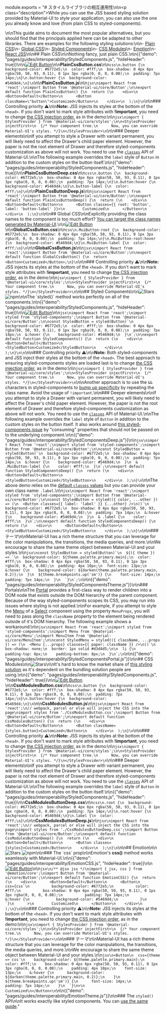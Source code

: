 module.exports = "# スタイルライブラリの相互運用性\n\n<p class=\"description\">While you can use the JSS based styling solution provided by Material-UI to style your application, you can also use the one you already know and love (from plain CSS to styled-components).</p>\n\nThis guide aims to document the most popular alternatives, but you should find that the principals applied here can be adapted to other libraries. There are examples for the following styling solutions:\n\n- [Plain CSS](#plain-css)\n- [Global CSS](#global-css)\n- [Styled Components](#styled-components)\n- [CSS Modules](#css-modules)\n- [Emotion](#emotion)\n- [React JSS](#react-jss)\n\n## Plain CSS\n\nNothing fancy, just plain CSS.\n\n{{\"demo\": \"pages/guides/interoperability/StyledComponents.js\", \"hideHeader\": true}}\n\n[![Edit Button](https://codesandbox.io/static/img/play-codesandbox.svg)](https://codesandbox.io/s/plain-css-mtzri)\n\n**PlainCssButton.css**\n\n```css\n.button {\n  background-color: #6772e5;\n  color: #fff;\n  box-shadow: 0 4px 6px rgba(50, 50, 93, 0.11), 0 1px 3px rgba(0, 0, 0, 0.08);\n  padding: 7px 14px;\n}\n.button:hover {\n  background-color: #5469d4;\n}\n```\n\n**PlainCssButton.js**\n\n```jsx\nimport React from 'react';\nimport Button from '@material-ui/core/Button';\n\nexport default function PlainCssButton() {\n  return (\n    <div>\n      <Button>Default</Button>\n      <Button className=\"button\">Customized</Button>\n    </div>\n  );\n}\n```\n\n### Controlling priority ⚠️\n\n**Note:** JSS injects its styles at the bottom of the `<head>`. If you don't want to mark style attributes with **!important**, you need to change [the CSS injection order](/styles/advanced/#css-injection-order), as in the demo:\n\n```jsx\nimport { StylesProvider } from '@material-ui/core/styles';\n\n<StylesProvider injectFirst>\n  {/* Your component tree.\n      Now, you can override Material-UI's styles. */}\n</StylesProvider>\n```\n\n### Deeper elements\n\nIf you attempt to style a Drawer with variant permanent, you will likely need to affect the Drawer's child paper element. However, the paper is not the root element of Drawer and therefore styled-components customization as above will not work. You need to use the [`classes`](/styles/advanced/#overriding-styles-classes-prop) API of Material-UI.\n\nThe following example overrides the `label` style of `Button` in addition to the custom styles on the button itself.\n\n{{\"demo\": \"pages/guides/interoperability/StyledComponents.js\", \"hideHeader\": true}}\n\n**PlainCssButtonDeep.css**\n\n```css\n.button {\n  background-color: #6772e5;\n  box-shadow: 0 4px 6px rgba(50, 50, 93, 0.11), 0 1px 3px rgba(0, 0, 0, 0.08);\n  padding: 7px 14px;\n}\n.button:hover {\n  background-color: #5469d4;\n}\n.button-label {\n  color: #fff;\n}\n```\n\n**PlainCssButtonDeep.js**\n\n```jsx\nimport React from 'react';\nimport Button from '@material-ui/core/Button';\n\nexport default function PlainCssButtonDeep() {\n  return (\n    <div>\n      <Button>Default</Button>\n      <Button classes={{ root: 'button', label: 'button-label' }}>\n        Customized\n      </Button>\n    </div>\n  );\n}\n```\n\n## Global CSS\n\nExplicitly providing the class names to the component is too much effort? [You can target the class names generated by Material-UI](/styles/advanced/#with-material-ui-core).\n\n[![Edit Button](https://codesandbox.io/static/img/play-codesandbox.svg)](https://codesandbox.io/s/global-css-bir9e)\n\n**GlobalCssButton.css**\n\n```css\n.MuiButton-root {\n  background-color: #6772e5;\n  box-shadow: 0 4px 6px rgba(50, 50, 93, 0.11), 0 1px 3px rgba(0, 0, 0, 0.08);\n  padding: 7px 14px;\n}\n.MuiButton-root:hover {\n  background-color: #5469d4;\n}\n.MuiButton-label {\n  color: #fff;\n}\n```\n\n**GlobalCssButton.js**\n\n```jsx\nimport React from 'react';\nimport Button from '@material-ui/core/Button';\n\nexport default function GlobalCssButton() {\n  return <Button>Customized</Button>;\n}\n```\n\n### Controlling priority ⚠️\n\n**Note:** JSS injects its styles at the bottom of the `<head>`. If you don't want to mark style attributes with **!important**, you need to change [the CSS injection order](/styles/advanced/#css-injection-order), as in the demo:\n\n```jsx\nimport { StylesProvider } from '@material-ui/core/styles';\n\n<StylesProvider injectFirst>\n  {/* Your component tree.\n      Now, you can override Material-UI's styles. */}\n</StylesProvider>\n```\n\n## Styled Components\n\n![Stars](https://img.shields.io/github/stars/styled-components/styled-components.svg?style=social&label=Star) ![npm](https://img.shields.io/npm/dm/styled-components.svg?)\n\nThe `styled()` method works perfectly on all of the components.\n\n{{\"demo\": \"pages/guides/interoperability/StyledComponents.js\", \"hideHeader\": true}}\n\n[![Edit Button](https://codesandbox.io/static/img/play-codesandbox.svg)](https://codesandbox.io/s/styled-components-r1fsr)\n\n```jsx\nimport React from 'react';\nimport styled from 'styled-components';\nimport Button from '@material-ui/core/Button';\n\nconst StyledButton = styled(Button)`\n  background-color: #6772e5;\n  color: #fff;\n  box-shadow: 0 4px 6px rgba(50, 50, 93, 0.11), 0 1px 3px rgba(0, 0, 0, 0.08);\n  padding: 7px 14px;\n  &:hover {\n    background-color: #5469d4;\n  }\n`;\n\nexport default function StyledComponents() {\n  return (\n    <div>\n      <Button>Default</Button>\n      <StyledButton>Customized</StyledButton>\n    </div>\n  );\n}\n\n```\n\n### Controlling priority ⚠️\n\n**Note:** Both styled-components and JSS inject their styles at the bottom of the `<head>`. The best approach to ensuring styled-components styles are loaded last is to change [the CSS injection order](/styles/advanced/#css-injection-order), as in the demo:\n\n```jsx\nimport { StylesProvider } from '@material-ui/core/styles';\n\n<StylesProvider injectFirst>\n  {/* Your component tree.\n      Now, you can override Material-UI's styles. */}\n</StylesProvider>\n```\n\nAnother approach is to use the `&&` characters in styled-components to [bump up specificity](https://www.styled-components.com/docs/advanced#issues-with-specificity) by repeating the class name. Avoid the usage of `!important`.\n\n### Deeper elements\n\nIf you attempt to style a Drawer with variant permanent, you will likely need to affect the Drawer's child paper element. However, the paper is not the root element of Drawer and therefore styled-components customization as above will not work. You need to use the [`classes`](/styles/advanced/#overriding-styles-classes-prop) API of Material-UI.\n\nThe following example overrides the `label` style of `Button` in addition to the custom styles on the button itself. It also works around [this styled-components issue](https://github.com/styled-components/styled-components/issues/439) by \"consuming\" properties that should not be passed on to the underlying component.\n\n{{\"demo\": \"pages/guides/interoperability/StyledComponentsDeep.js\"}}\n\n```jsx\nimport React from 'react';\nimport styled from 'styled-components';\nimport Button from '@material-ui/core/Button';\n\nconst StyledButton = styled(Button)`\n  background-color: #6772e5;\n  box-shadow: 0 4px 6px rgba(50, 50, 93, 0.11), 0 1px 3px rgba(0, 0, 0, 0.08);\n  padding: 7px 14px;\n  &:hover {\n    background-color: #5469d4;\n  }\n  & .MuiButton-label {\n    color: #fff;\n  }\n`;\n\nexport default function StyledComponentsDeep() {\n  return (\n    <div>\n      <Button>Default</Button>\n      <StyledButton>Customized</StyledButton>\n    </div>\n  );\n}\n```\n\nThe above demo relies on the [default `classes` values](/styles/advanced/#with-material-ui-core) but you can provide your own class name: `.label`.\n\n```jsx\nimport React from 'react';\nimport styled from 'styled-components';\nimport Button from '@material-ui/core/Button';\n\nconst StyledButton = styled(({ color, ...other }) => (\n  <Button classes={{ label: 'label' }} {...other} />\n))`\n  background-color: #6772e5;\n  box-shadow: 0 4px 6px rgba(50, 50, 93, 0.11), 0 1px 3px rgba(0, 0, 0, 0.08);\n  padding: 7px 14px;\n  &:hover {\n    background-color: #5469d4;\n  }\n  & .label {\n    color: #fff;\n  }\n`;\n\nexport default function StyledComponentsDeep() {\n  return (\n    <div>\n      <Button>Default</Button>\n      <StyledButton>Customized</StyledButton>\n    </div>\n  );\n}\n```\n\n### テーマ\n\nMaterial-UI has a rich theme structure that you can leverage for the color manipulations, the transitions, the media queries, and more.\n\nWe encourage to share the same theme object between Material-UI and your styles.\n\n```jsx\nconst StyledButton = styled(Button)`\n  ${({ theme }) => `\n  background-color: ${theme.palette.primary.main};\n  color: #fff;\n  box-shadow: 0 4px 6px rgba(50, 50, 93, 0.11), 0 1px 3px rgba(0, 0, 0, 0.08);\n  padding: 4px 10px;\n  font-size: 13px;\n  &:hover {\n    background-color: ${darken(theme.palette.primary.main, 0.2)};\n  }\n  ${theme.breakpoints.up('sm')} {\n    font-size: 14px;\n    padding: 7px 14px;\n  }\n  `}\n`;\n```\n\n{{\"demo\": \"pages/guides/interoperability/StyledComponentsTheme.js\"}}\n\n### Portals\n\nThe [Portal](/components/portal/) provides a first-class way to render children into a DOM node that exists outside the DOM hierarchy of the parent component. Because of the way styled-components scopes its CSS, you may run into issues where styling is not applied.\n\nFor example, if you attempt to style the [Menu](/components/menus/) of a [Select](/components/selects/) component using the property `MenuProps`, you will need to pass along the `className` property to the element being rendered outside of it's DOM hierarchy. The following example shows a workaround:\n\n```jsx\nimport React from 'react';\nimport styled from 'styled-components';\nimport Menu from '@material-ui/core/Menu';\nimport MenuItem from '@material-ui/core/MenuItem';\n\nconst StyledMenu = styled(({ className, ...props }) => (\n  <Menu {...props} classes={{ paper: className }} />\n))`\n  box-shadow: none;\n  border: 1px solid #d3d4d5;\n\n  li {\n    padding-top: 8px;\n    padding-bottom: 8px;\n  }\n`;\n```\n\n{{\"demo\": \"pages/guides/interoperability/StyledComponentsPortal.js\"}}\n\n## CSS Modules\n\n![Stars](https://img.shields.io/github/stars/css-modules/css-modules.svg?style=social&label=Star)\n\nIt's hard to know the market share of [this styling solution](https://github.com/css-modules/css-modules) as it's dependent on the bundling solution people are using.\n\n{{\"demo\": \"pages/guides/interoperability/StyledComponents.js\", \"hideHeader\": true}}\n\n[![Edit Button](https://codesandbox.io/static/img/play-codesandbox.svg)](https://codesandbox.io/s/css-modules-3j29h)\n\n**CssModulesButton.css**\n\n```css\n.button {\n  background-color: #6772e5;\n  color: #fff;\n  box-shadow: 0 4px 6px rgba(50, 50, 93, 0.11), 0 1px 3px rgba(0, 0, 0, 0.08);\n  padding: 7px 14px;\n}\n.button:hover {\n  background-color: #5469d4;\n}\n```\n\n**CssModulesButton.js**\n\n```jsx\nimport React from 'react';\n// webpack, parcel or else will inject the CSS into the page\nimport styles from './CssModulesButton.css';\nimport Button from '@material-ui/core/Button';\n\nexport default function CssModulesButton() {\n  return (\n    <div>\n      <Button>Default</Button>\n      <Button className={styles.button}>Customized</Button>\n    </div>\n  );\n}\n```\n\n### Controlling priority ⚠️\n\n**Note:** JSS injects its styles at the bottom of the `<head>`. If you don't want to mark style attributes with **!important**, you need to change [the CSS injection order](/styles/advanced/#css-injection-order), as in the demo:\n\n```jsx\nimport { StylesProvider } from '@material-ui/core/styles';\n\n<StylesProvider injectFirst>\n  {/* Your component tree.\n      Now, you can override Material-UI's styles. */}\n</StylesProvider>\n```\n\n### Deeper elements\n\nIf you attempt to style a Drawer with variant permanent, you will likely need to affect the Drawer's child paper element. However, the paper is not the root element of Drawer and therefore styled-components customization as above will not work. You need to use the [`classes`](/styles/advanced/#overriding-styles-classes-prop) API of Material-UI.\n\nThe following example overrides the `label` style of `Button` in addition to the custom styles on the button itself.\n\n{{\"demo\": \"pages/guides/interoperability/StyledComponents.js\", \"hideHeader\": true}}\n\n**CssModulesButtonDeep.css**\n\n```css\n.root {\n  background-color: #6772e5;\n  box-shadow: 0 4px 6px rgba(50, 50, 93, 0.11), 0 1px 3px rgba(0, 0, 0, 0.08);\n  padding: 7px 14px;\n}\n.root:hover {\n  background-color: #5469d4;\n}\n.label {\n  color: #fff;\n}\n```\n\n**CssModulesButtonDeep.js**\n\n```jsx\nimport React from 'react';\n// webpack, parcel or else will inject the CSS into the page\nimport styles from './CssModulesButtonDeep.css';\nimport Button from '@material-ui/core/Button';\n\nexport default function CssModulesButtonDeep() {\n  return (\n    <div>\n      <Button>Default</Button>\n      <Button classes={styles}>Customized</Button>\n    </div>\n  );\n}\n```\n\n## Emotion\n\n![Stars](https://img.shields.io/github/stars/emotion-js/emotion.svg?style=social&label=Star) ![npm](https://img.shields.io/npm/dm/emotion.svg?)\n\n### The `css` prop\n\nEmotion's **css()** method works seamlessly with Material-UI.\n\n{{\"demo\": \"pages/guides/interoperability/EmotionCSS.js\", \"hideHeader\": true}}\n\n[![Edit Button](https://codesandbox.io/static/img/play-codesandbox.svg)](https://codesandbox.io/s/emotion-bgfxj)\n\n```jsx\n/** @jsx jsx */\nimport { jsx, css } from '@emotion/core';\nimport Button from '@material-ui/core/Button';\n\nexport default function EmotionCSS() {\n  return (\n    <div>\n      <Button>Default</Button>\n      <Button\n        css={css`\n          background-color: #6772e5;\n          color: #fff;\n          box-shadow: 0 4px 6px rgba(50, 50, 93, 0.11), 0 1px 3px rgba(0, 0, 0, 0.08);\n          padding: 7px 14px;\n          &:hover {\n            background-color: #5469d4;\n          }\n        `}\n      >\n        Customized\n      </Button>\n    </div>\n  );\n}\n```\n\n### Controlling priority ⚠️\n\n**Note:** JSS injects its styles at the bottom of the `<head>`. If you don't want to mark style attributes with **!important**, you need to change [the CSS injection order](/styles/advanced/#css-injection-order), as in the demo:\n\n```jsx\nimport { StylesProvider } from '@material-ui/core/styles';\n\n<StylesProvider injectFirst>\n  {/* Your component tree.\n      Now, you can override Material-UI's styles. */}\n</StylesProvider>\n```\n\n### テーマ\n\nMaterial-UI has a rich theme structure that you can leverage for the color manipulations, the transitions, the media queries, and more.\n\nWe encourage to share the same theme object between Material-UI and your styles.\n\n```jsx\n<Button\n  css={theme => css`\n    background-color: ${theme.palette.primary.main};\n    color: #fff;\n    box-shadow: 0 4px 6px rgba(50, 50, 93, 0.11), 0 1px 3px rgba(0, 0, 0, 0.08);\n    padding: 4px 10px;\n    font-size: 13px;\n    &:hover {\n      background-color: ${darken(theme.palette.primary.main, 0.2)};\n    }\n    ${theme.breakpoints.up('sm')} {\n      font-size: 14px;\n      padding: 7px 14px;\n    }\n  `}\n>\n  Customized\n</Button>\n```\n\n{{\"demo\": \"pages/guides/interoperability/EmotionTheme.js\"}}\n\n### The `styled()` API\n\nIt works exactly like styled components. You can [use the same guide](/guides/interoperability/#styled-components)."